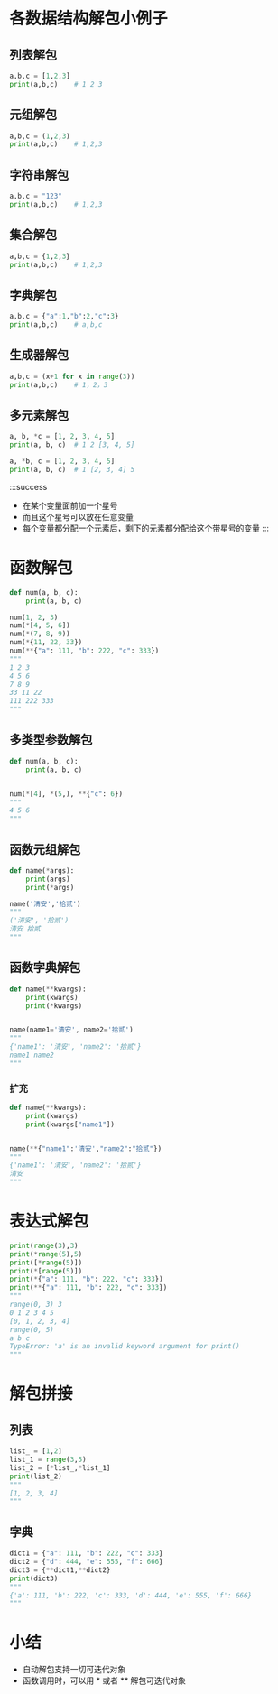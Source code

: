 # 各数据结构解包小例子
## 列表解包
```python
a,b,c = [1,2,3]
print(a,b,c)    # 1 2 3
```
## 元组解包
```python
a,b,c = (1,2,3)
print(a,b,c)    # 1,2,3
```
## 字符串解包
```python
a,b,c = "123"
print(a,b,c)    # 1,2,3
```
## 集合解包
```python
a,b,c = {1,2,3}
print(a,b,c)    # 1,2,3
```
## 字典解包
```python
a,b,c = {"a":1,"b":2,"c":3}
print(a,b,c)    # a,b,c
```
## 生成器解包
```python
a,b,c = (x+1 for x in range(3))
print(a,b,c)	# 1，2，3
```
## 多元素解包
```python
a, b, *c = [1, 2, 3, 4, 5]
print(a, b, c)  # 1 2 [3, 4, 5]

a, *b, c = [1, 2, 3, 4, 5]
print(a, b, c)  # 1 [2, 3, 4] 5
```
:::success

- 在某个变量面前加一个星号
- 而且这个星号可以放在任意变量
- 每个变量都分配一个元素后，剩下的元素都分配给这个带星号的变量
:::
# 函数解包
```python
def num(a, b, c):
    print(a, b, c)

num(1, 2, 3)
num(*[4, 5, 6])
num(*(7, 8, 9))
num(*{11, 22, 33})
num(**{"a": 111, "b": 222, "c": 333})
"""
1 2 3
4 5 6
7 8 9
33 11 22
111 222 333
"""
```
## 多类型参数解包
```python
def num(a, b, c):
    print(a, b, c)


num(*[4], *(5,), **{"c": 6})
"""
4 5 6
"""
```
## 函数元组解包
```python
def name(*args):
    print(args)
    print(*args)

name('清安','拾贰')
"""
('清安', '拾贰')
清安 拾贰
"""
```
## 函数字典解包
```python
def name(**kwargs):
    print(kwargs)
    print(*kwargs)


name(name1='清安', name2='拾贰')
"""
{'name1': '清安', 'name2': '拾贰'}
name1 name2
"""
```
### 扩充
```python
def name(**kwargs):
    print(kwargs)
    print(kwargs["name1"])


name(**{"name1":'清安',"name2":"拾贰"})
"""
{'name1': '清安', 'name2': '拾贰'}
清安
"""
```
# 表达式解包
```python
print(range(3),3)
print(*range(5),5)
print([*range(5)])
print(*[range(5)])
print(*{"a": 111, "b": 222, "c": 333})
print(**{"a": 111, "b": 222, "c": 333})
"""
range(0, 3) 3
0 1 2 3 4 5
[0, 1, 2, 3, 4]
range(0, 5)
a b c
TypeError: 'a' is an invalid keyword argument for print()
"""
```
# 解包拼接
## 列表
```python
list_ = [1,2]
list_1 = range(3,5)
list_2 = [*list_,*list_1]
print(list_2)
"""
[1, 2, 3, 4]
"""
```
## 字典
```python
dict1 = {"a": 111, "b": 222, "c": 333}
dict2 = {"d": 444, "e": 555, "f": 666}
dict3 = {**dict1,**dict2}
print(dict3)
"""
{'a': 111, 'b': 222, 'c': 333, 'd': 444, 'e': 555, 'f': 666}
"""
```
# 小结

- 自动解包支持一切可迭代对象
- 函数调用时，可以用 * 或者 ** 解包可迭代对象
